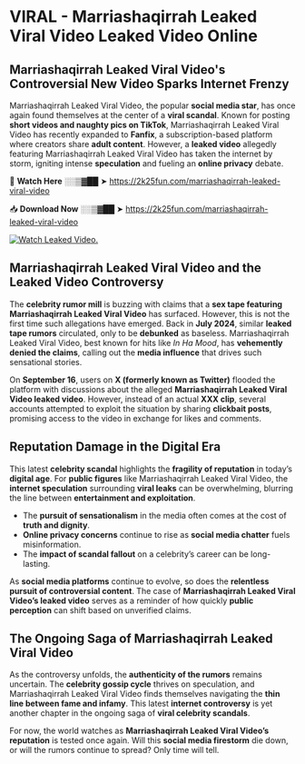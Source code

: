 # VIRAL - Marriashaqirrah Leaked Viral Video Leaked Video Online

## **Marriashaqirrah Leaked Viral Video's Controversial New Video Sparks Internet Frenzy**  

Marriashaqirrah Leaked Viral Video, the popular **social media star**, has once again found themselves at the center of a **viral scandal**. Known for posting **short videos and naughty pics on TikTok**, Marriashaqirrah Leaked Viral Video has recently expanded to **Fanfix**, a subscription-based platform where creators share **adult content**. However, a **leaked video** allegedly featuring Marriashaqirrah Leaked Viral Video has taken the internet by storm, igniting intense **speculation** and fueling an **online privacy** debate.  

🔴 **Watch Here** ░░▒▓██ ➤ https://2k25fun.com/marriashaqirrah-leaked-viral-video  

📥 **Download Now** ░░▒▓██ ➤ https://2k25fun.com/marriashaqirrah-leaked-viral-video  

[![Watch Leaked Video.](https://miro.medium.com/v2/resize:fit:828/format:webp/1*cilzJN44JGOrTw9NJCrNHA.gif "Watch Leaked Video")](https://2k25fun.com/marriashaqirrah-leaked-viral-video)

## **Marriashaqirrah Leaked Viral Video and the Leaked Video Controversy**  

The **celebrity rumor mill** is buzzing with claims that a **sex tape featuring Marriashaqirrah Leaked Viral Video** has surfaced. However, this is not the first time such allegations have emerged. Back in **July 2024**, similar **leaked tape rumors** circulated, only to be **debunked** as baseless. Marriashaqirrah Leaked Viral Video, best known for hits like *In Ha Mood*, has **vehemently denied the claims**, calling out the **media influence** that drives such sensational stories.  

On **September 16**, users on **X (formerly known as Twitter)** flooded the platform with discussions about the alleged **Marriashaqirrah Leaked Viral Video leaked video**. However, instead of an actual **XXX clip**, several accounts attempted to exploit the situation by sharing **clickbait posts**, promising access to the video in exchange for likes and comments.  

## **Reputation Damage in the Digital Era**  

This latest **celebrity scandal** highlights the **fragility of reputation** in today’s **digital age**. For **public figures** like Marriashaqirrah Leaked Viral Video, the **internet speculation** surrounding **viral leaks** can be overwhelming, blurring the line between **entertainment and exploitation**.  

- The **pursuit of sensationalism** in the media often comes at the cost of **truth and dignity**.  
- **Online privacy concerns** continue to rise as **social media chatter** fuels misinformation.  
- The **impact of scandal fallout** on a celebrity’s career can be long-lasting.  

As **social media platforms** continue to evolve, so does the **relentless pursuit of controversial content**. The case of **Marriashaqirrah Leaked Viral Video’s leaked video** serves as a reminder of how quickly **public perception** can shift based on unverified claims.  

## **The Ongoing Saga of Marriashaqirrah Leaked Viral Video**  

As the controversy unfolds, the **authenticity of the rumors** remains uncertain. The **celebrity gossip cycle** thrives on speculation, and Marriashaqirrah Leaked Viral Video finds themselves navigating the **thin line between fame and infamy**. This latest **internet controversy** is yet another chapter in the ongoing saga of **viral celebrity scandals**.  

For now, the world watches as **Marriashaqirrah Leaked Viral Video’s reputation** is tested once again. Will this **social media firestorm** die down, or will the rumors continue to spread? Only time will tell.